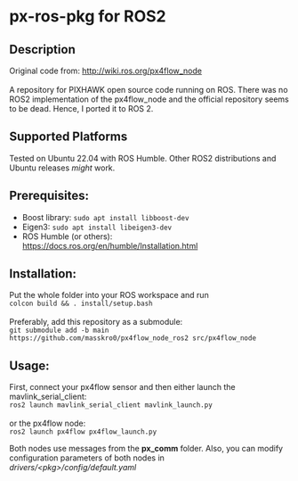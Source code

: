 # px-ros-pkg for ROS2

## Description
Original code from: <a>http://wiki.ros.org/px4flow_node </a><br><br>
A repository for PIXHAWK open source code running on ROS. There was no ROS2 implementation of the px4flow_node and the
official repository seems to be dead. Hence, I ported it to ROS 2.

## Supported Platforms
Tested on Ubuntu 22.04 with ROS Humble. Other ROS2 distributions and Ubuntu releases <i>might</i> work.

## Prerequisites:
- Boost library: ```sudo apt install libboost-dev```
- Eigen3: ```sudo apt install libeigen3-dev```
- ROS Humble (or others): <a>https://docs.ros.org/en/humble/Installation.html </a>

## Installation:
Put the whole folder into your ROS workspace and run<br>
```colcon build && . install/setup.bash```<br><br>
Preferably, add this repository as a submodule:<br>
```git submodule add -b main https://github.com/masskro0/px4flow_node_ros2 src/px4flow_node```

## Usage:
First, connect your px4flow sensor and then either launch the mavlink_serial_client:<br>
```ros2 launch mavlink_serial_client mavlink_launch.py```<br><br>
or the px4flow node:<br>
```ros2 launch px4flow px4flow_launch.py```

Both nodes use messages from the <b>px_comm</b> folder. Also, you can modify configuration parameters of both nodes
in <i>drivers/<pkg<pkg>>/config/default.yaml</i>